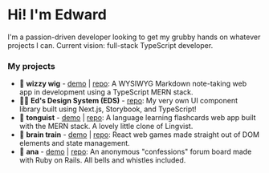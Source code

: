 # Hi! I'm Edward
I'm a passion-driven developer looking to get my grubby hands on whatever projects I can. Current vision: full-stack TypeScript developer.

### My projects
- 🧞 **wizzy wig** - [demo](https://wizzy-wig.netlify.app/) | [repo](https://github.com/Foyoman/wizzy-wig-client): A WYSIWYG Markdown note-taking web app in development using a TypeScript MERN stack.
- 👨‍🎨 **Ed's Design System (EDS)** - [repo](https://github.com/Foyoman/eds-design-system): My very own UI component library built using Next.js, Storybook, and TypeScript!
- 👅 **tonguist** - [demo](https://tonguist.netlify.app/) | [repo](https://github.com/Foyoman/tonguist-client): A language learning flashcards web app built with the MERN stack. A lovely little clone of Lingvist.
- 🧠 **brain train** - [demo](https://github.com/Foyoman/brain-train) | [repo](https://the-brain-train.web.app/): React web games made straight out of DOM elements and state management.
- 💬 **ana** - [demo](https://github.com/Foyoman/ana) | [repo](https://ana-anecdotal.herokuapp.com/): An anonymous "confessions" forum board made with Ruby on Rails. All bells and whistles included.

<!--
**Foyoman/Foyoman** is a ✨ _special_ ✨ repository because its `README.md` (this file) appears on your GitHub profile.

Here are some ideas to get you started:

- 🔭 I’m currently working on ...
- 🌱 I’m currently learning ...
- 👯 I’m looking to collaborate on ...
- 🤔 I’m looking for help with ...
- 💬 Ask me about ...
- 📫 How to reach me: ...
- 😄 Pronouns: ...
- ⚡ Fun fact: ...
-->
